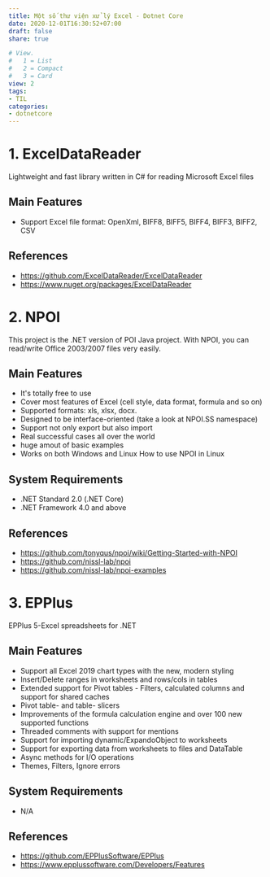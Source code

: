 ```yaml
---
title: Một số thư viện xử lý Excel - Dotnet Core
date: 2020-12-01T16:30:52+07:00
draft: false
share: true

# View.
#   1 = List
#   2 = Compact
#   3 = Card
view: 2
tags:
- TIL
categories:
- dotnetcore
---
```


# 1. ExcelDataReader

Lightweight and fast library written in C# for reading Microsoft Excel files

## Main Features

* Support Excel file format: OpenXml, BIFF8, BIFF5, BIFF4, BIFF3, BIFF2, CSV

## References

* https://github.com/ExcelDataReader/ExcelDataReader
* https://www.nuget.org/packages/ExcelDataReader

# 2. NPOI

This project is the .NET version of POI Java project. With NPOI, you can read/write Office 2003/2007 files very easily.

## Main Features

* It's totally free to use
* Cover most features of Excel (cell style, data format, formula and so on)
* Supported formats: xls, xlsx, docx.
* Designed to be interface-oriented (take a look at NPOI.SS namespace)
* Support not only export but also import
* Real successful cases all over the world
* huge amout of basic examples
* Works on both Windows and Linux How to use NPOI in Linux

## System Requirements

* .NET Standard 2.0 (.NET Core)
* .NET Framework 4.0 and above

## References

* https://github.com/tonyqus/npoi/wiki/Getting-Started-with-NPOI
* https://github.com/nissl-lab/npoi
* https://github.com/nissl-lab/npoi-examples


# 3. EPPlus

EPPlus 5-Excel spreadsheets for .NET

## Main Features

* Support all Excel 2019 chart types with the new, modern styling
* Insert/Delete ranges in worksheets and rows/cols in tables
* Extended support for Pivot tables - Filters, calculated columns and support for shared caches
* Pivot table- and table- slicers
* Improvements of the formula calculation engine and over 100 new supported functions
* Threaded comments with support for mentions
* Support for importing dynamic/ExpandoObject to worksheets
* Support for exporting data from worksheets to files and DataTable
* Async methods for I/O operations
* Themes, Filters, Ignore errors

## System Requirements

* N/A

## References

* https://github.com/EPPlusSoftware/EPPlus
* https://www.epplussoftware.com/Developers/Features
